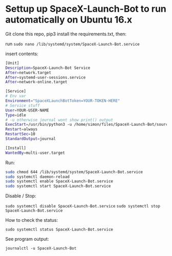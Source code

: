 # Settup up SpaceX-Launch-Bot to run automatically on Ubuntu 16.x

Git clone this repo, pip3 install the requirements.txt, then:

run `sudo nano /lib/systemd/system/SpaceX-Launch-Bot.service`

insert contents:
```bash
[Unit]
Description=SpaceX-Launch-Bot Service
After=network.target
After=systemd-user-sessions.service
After=network-online.target

[Service]
# Env var
Environment="SpaceXLaunchBotToken=YOUR-TOKEN-HERE"
# Service stuff
User=YOUR-USER-NAME
Type=idle
# -u otherwise journal wont show print() output
ExecStart=/usr/bin/python3 -u /home/simon/files/SpaceX-Launch-Bot/source/main.py
Restart=always
RestartSec=10
StandardOutput=journal

[Install]
WantedBy=multi-user.target
```

Run:
```bash
sudo chmod 644 /lib/systemd/system/SpaceX-Launch-Bot.service
sudo systemctl daemon-reload
sudo systemctl enable SpaceX-Launch-Bot.service
sudo systemctl start SpaceX-Launch-Bot.service
```

Disable / Stop:

`sudo systemctl disable SpaceX-Launch-Bot.service`
`sudo systemctl stop SpaceX-Launch-Bot.service`

How to check the status:

`sudo systemctl status SpaceX-Launch-Bot.service`

See program output:

`journalctl -u SpaceX-Launch-Bot`
